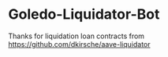 # Goledo-Liquidator-Bot
Thanks for liquidation loan contracts from https://github.com/dkirsche/aave-liquidator
